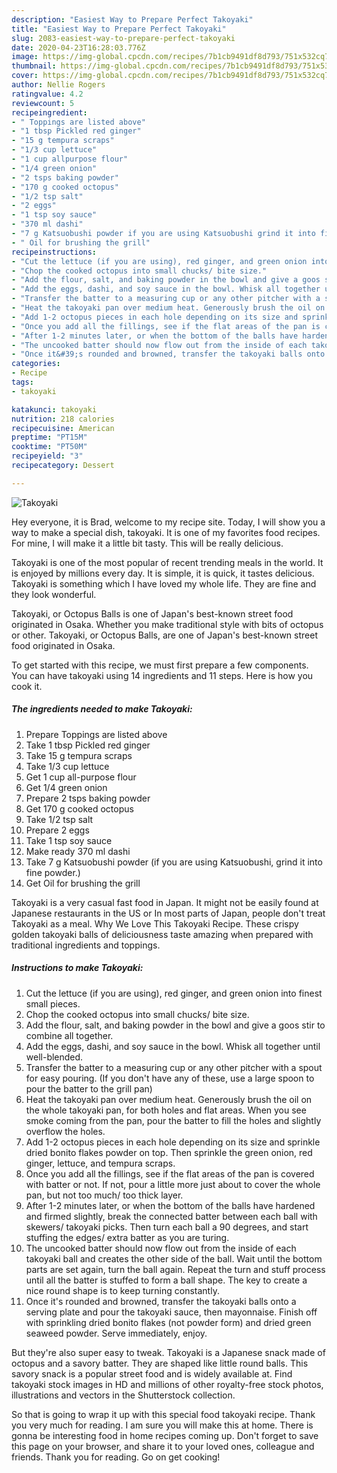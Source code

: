 ```yaml
---
description: "Easiest Way to Prepare Perfect Takoyaki"
title: "Easiest Way to Prepare Perfect Takoyaki"
slug: 2083-easiest-way-to-prepare-perfect-takoyaki
date: 2020-04-23T16:28:03.776Z
image: https://img-global.cpcdn.com/recipes/7b1cb9491df8d793/751x532cq70/takoyaki-recipe-main-photo.jpg
thumbnail: https://img-global.cpcdn.com/recipes/7b1cb9491df8d793/751x532cq70/takoyaki-recipe-main-photo.jpg
cover: https://img-global.cpcdn.com/recipes/7b1cb9491df8d793/751x532cq70/takoyaki-recipe-main-photo.jpg
author: Nellie Rogers
ratingvalue: 4.2
reviewcount: 5
recipeingredient:
- " Toppings are listed above"
- "1 tbsp Pickled red ginger"
- "15 g tempura scraps"
- "1/3 cup lettuce"
- "1 cup allpurpose flour"
- "1/4 green onion"
- "2 tsps baking powder"
- "170 g cooked octopus"
- "1/2 tsp salt"
- "2 eggs"
- "1 tsp soy sauce"
- "370 ml dashi"
- "7 g Katsuobushi powder if you are using Katsuobushi grind it into fine powder"
- " Oil for brushing the grill"
recipeinstructions:
- "Cut the lettuce (if you are using), red ginger, and green onion into finest small pieces."
- "Chop the cooked octopus into small chucks/ bite size."
- "Add the flour, salt, and baking powder in the bowl and give a goos stir to combine all together."
- "Add the eggs, dashi, and soy sauce in the bowl. Whisk all together until well-blended."
- "Transfer the batter to a measuring cup or any other pitcher with a spout for easy pouring. (If you don&#39;t have any of these, use a large spoon to pour the batter to the grill pan)"
- "Heat the takoyaki pan over medium heat. Generously brush the oil on the whole takoyaki pan, for both holes and flat areas. When you see smoke coming from the pan, pour the batter to fill the holes and slightly overflow the holes."
- "Add 1-2 octopus pieces in each hole depending on its size and sprinkle dried bonito flakes powder on top. Then sprinkle the green onion, red ginger, lettuce, and tempura scraps."
- "Once you add all the fillings, see if the flat areas of the pan is covered with batter or not. If not, pour a little more just about to cover the whole pan, but not too much/ too thick layer."
- "After 1-2 minutes later, or when the bottom of the balls have hardened and firmed slightly, break the connected batter between each ball with skewers/ takoyaki picks. Then turn each ball a 90 degrees, and start stuffing the edges/ extra batter as you are turing."
- "The uncooked batter should now flow out from the inside of each takoyaki ball and creates the other side of the ball. Wait until the bottom parts are set again, turn the ball again. Repeat the turn and stuff process until all the batter is stuffed to form a ball shape. The key to create a nice round shape is to keep turning constantly."
- "Once it&#39;s rounded and browned, transfer the takoyaki balls onto a serving plate and pour the takoyaki sauce, then mayonnaise. Finish off with sprinkling dried bonito flakes (not powder form) and dried green seaweed powder. Serve immediately, enjoy."
categories:
- Recipe
tags:
- takoyaki

katakunci: takoyaki 
nutrition: 218 calories
recipecuisine: American
preptime: "PT15M"
cooktime: "PT50M"
recipeyield: "3"
recipecategory: Dessert

---
```



![Takoyaki](https://img-global.cpcdn.com/recipes/7b1cb9491df8d793/751x532cq70/takoyaki-recipe-main-photo.jpg)

Hey everyone, it is Brad, welcome to my recipe site. Today, I will show you a way to make a special dish, takoyaki. It is one of my favorites food recipes. For mine, I will make it a little bit tasty. This will be really delicious.

Takoyaki is one of the most popular of recent trending meals in the world. It is enjoyed by millions every day. It is simple, it is quick, it tastes delicious. Takoyaki is something which I have loved my whole life. They are fine and they look wonderful.

Takoyaki, or Octopus Balls is one of Japan&#39;s best-known street food originated in Osaka. Whether you make traditional style with bits of octopus or other. Takoyaki, or Octopus Balls, are one of Japan&#39;s best-known street food originated in Osaka.


To get started with this recipe, we must first prepare a few components. You can have takoyaki using 14 ingredients and 11 steps. Here is how you cook it.

<!--inarticleads1-->

##### The ingredients needed to make Takoyaki:

1. Prepare  Toppings are listed above
1. Take 1 tbsp Pickled red ginger
1. Take 15 g tempura scraps
1. Take 1/3 cup lettuce
1. Get 1 cup all-purpose flour
1. Get 1/4 green onion
1. Prepare 2 tsps baking powder
1. Get 170 g cooked octopus
1. Take 1/2 tsp salt
1. Prepare 2 eggs
1. Take 1 tsp soy sauce
1. Make ready 370 ml dashi
1. Take 7 g Katsuobushi powder (if you are using Katsuobushi, grind it into fine powder.)
1. Get  Oil for brushing the grill


Takoyaki is a very casual fast food in Japan. It might not be easily found at Japanese restaurants in the US or In most parts of Japan, people don&#39;t treat Takoyaki as a meal. Why We Love This Takoyaki Recipe. These crispy golden takoyaki balls of deliciousness taste amazing when prepared with traditional ingredients and toppings. 

<!--inarticleads2-->

##### Instructions to make Takoyaki:

1. Cut the lettuce (if you are using), red ginger, and green onion into finest small pieces.
1. Chop the cooked octopus into small chucks/ bite size.
1. Add the flour, salt, and baking powder in the bowl and give a goos stir to combine all together.
1. Add the eggs, dashi, and soy sauce in the bowl. Whisk all together until well-blended.
1. Transfer the batter to a measuring cup or any other pitcher with a spout for easy pouring. (If you don&#39;t have any of these, use a large spoon to pour the batter to the grill pan)
1. Heat the takoyaki pan over medium heat. Generously brush the oil on the whole takoyaki pan, for both holes and flat areas. When you see smoke coming from the pan, pour the batter to fill the holes and slightly overflow the holes.
1. Add 1-2 octopus pieces in each hole depending on its size and sprinkle dried bonito flakes powder on top. Then sprinkle the green onion, red ginger, lettuce, and tempura scraps.
1. Once you add all the fillings, see if the flat areas of the pan is covered with batter or not. If not, pour a little more just about to cover the whole pan, but not too much/ too thick layer.
1. After 1-2 minutes later, or when the bottom of the balls have hardened and firmed slightly, break the connected batter between each ball with skewers/ takoyaki picks. Then turn each ball a 90 degrees, and start stuffing the edges/ extra batter as you are turing.
1. The uncooked batter should now flow out from the inside of each takoyaki ball and creates the other side of the ball. Wait until the bottom parts are set again, turn the ball again. Repeat the turn and stuff process until all the batter is stuffed to form a ball shape. The key to create a nice round shape is to keep turning constantly.
1. Once it&#39;s rounded and browned, transfer the takoyaki balls onto a serving plate and pour the takoyaki sauce, then mayonnaise. Finish off with sprinkling dried bonito flakes (not powder form) and dried green seaweed powder. Serve immediately, enjoy.


But they&#39;re also super easy to tweak. Takoyaki is a Japanese snack made of octopus and a savory batter. They are shaped like little round balls. This savory snack is a popular street food and is widely available at. Find takoyaki stock images in HD and millions of other royalty-free stock photos, illustrations and vectors in the Shutterstock collection. 

So that is going to wrap it up with this special food takoyaki recipe. Thank you very much for reading. I am sure you will make this at home. There is gonna be interesting food in home recipes coming up. Don't forget to save this page on your browser, and share it to your loved ones, colleague and friends. Thank you for reading. Go on get cooking!
